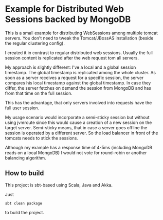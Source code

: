 Example for Distributed Web Sessions backed by MongoDB
======================================================

This is a small example for distributing WebSessions among multiple tomcat servers. You don't need to tweak the Tomcat/JBossAS installation (beside the regular clustering config).

I created it in contrast to regular distributed web sessions. Usually the full session content is replicated after the web request tom all servers.

My approach is slightly different: I've a local and a global session timestamp. The global timestamp is replicated among the whole cluster. As soon as a server
receives a request for a specific session, the server compares his local timestamp against the global timestamp. In case they differ,
the server fetches on demand the session from MongoDB and has from that time on the full session.

This has the advantage, that only servers involved into requests have the full user session.

My usage scenario would incorporate a semi-sticky session but without using jvmroute since this would cause a creation of a new session on the target server.
Semi-sticky means, that in case a server goes offline the session is operated by a different server. So the load balancer in front of the tomcats needs to stick the sessions.

Although my example has a response time of 4-5ms (including MongoDB reads on a local MongoDB) I would not vote for round-robin or another balancing algorithm.

How to build
------------

This project is sbt-based using Scala, Java and Akka.

Just

    sbt clean package

to build the project.
